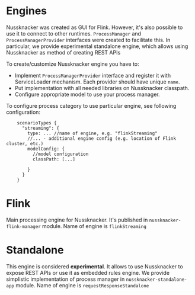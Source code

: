 Engines
=======
Nussknacker was created as GUI for Flink. However, it's also possible to use it to connect to other runtimes. 
```ProcessManager``` and ```ProcessManagerProvider``` interfaces were created to facilitate this. 
In particular, we provide experimental standalone engine, which allows using Nussknacker as method of creating REST APIs

To create/customize Nussknacker engine you have to:
- Implement ```ProcessManagerProvider``` interface and register it with ServiceLoader mechanism. 
    Each provider should have unique ```name```.
- Put implementation with all needed libraries on Nussknacker classpath. 
- Configure appropriate model to use your process manager.

To configure process category to use particular engine, see following configuration:
```
    scenarioTypes {
      "streaming": {
        type: ... //name of engine, e.g. "flinkStreaming"
        //... - additional engine config (e.g. location of Flink cluster, etc.)
        modelConfig: {
          //model configuration
          classPath: [...]
          
        }
      }
    }
```

Flink
=====
Main processing engine for Nussknacker. It's published in ```nussknacker-flink-manager``` module.
Name of engine is ```flinkStreaming```

Standalone
==========

This engine is considered **experimental**. It allows to use Nussknacker to expose REST APIs or use it as
embedded rules engine. We provide simplistic implementation of process manager in ```nussknacker-standalone-app```
module. Name of engine is ```requestResponseStandalone``` 

